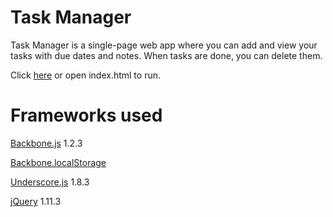 # Task Manager

Task Manager is a single-page web app where you can add and view your tasks with due dates and notes. When tasks are done,
you can delete them.

Click [here](http://dbhkhk.github.io/task-manager/) or open index.html to run.

# Frameworks used
[Backbone.js](http://backbonejs.org/) 1.2.3

[Backbone.localStorage](https://github.com/jeromegn/Backbone.localStorage)

[Underscore.js](http://underscorejs.org/) 1.8.3

[jQuery](https://jquery.com/) 1.11.3